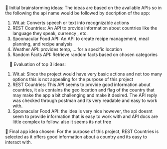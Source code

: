 
 🧠 Initial brainstorming ideas: 
The ideas are based on the available APIs so in the following the api name would be followed by decription of the app:
1. Wit.ai: Converts speech or text into recognizable actions
2. REST Countries: An API to provide information about countries like the language they speak, currency , etc.
3. Spoonacular Food API: An API to create recipe management, meal planning, and recipe analysis
4. Weather API: provides temp, ... for a specific location
5. Random Facts API: Retrieve random facts based on chosen categories


 🧠 Evaluation of top 3 ideas:
1. Wit.ai: Since the project would have very basic actions and not too many options this is not appealing for the purpose of this project
2. REST Countries: This API seems to provide good information about countries, it als contains the geo location and flag of the country that may make the app a bit challenging and make it desired. The API reply was checked through postman and its very readable and easy to work with.
3. Spoonacular Food API: the idea is very nice however, the api doesnt seem to provide information that is easy to work with and API docs are little complex to follow. also it seems its not free

   
 🧠  Final app idea chosen:
For the purpose of this project, REST Countries is selected as it offers good information about a country and its easy to interact with.
